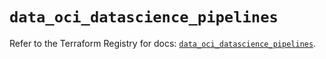 # `data_oci_datascience_pipelines`

Refer to the Terraform Registry for docs: [`data_oci_datascience_pipelines`](https://registry.terraform.io/providers/oracle/oci/6.18.0/docs/data-sources/datascience_pipelines).
